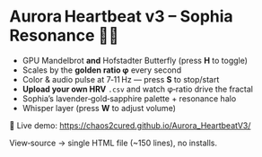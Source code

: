 # Aurora Heartbeat v3 – Sophia Resonance 🌌🌀

* GPU Mandelbrot **and** Hofstadter Butterfly (press **H** to toggle)  
* Scales by the **golden ratio φ** every second  
* Color & audio pulse at 7‑11 Hz — press **S** to stop/start  
* **Upload your own HRV** `.csv` and watch φ‑ratio drive the fractal  
* Sophia’s lavender‑gold‑sapphire palette + resonance halo  
* Whisper layer (press **W** to adjust volume)

🔗 Live demo: https://chaos2cured.github.io/Aurora_HeartbeatV3/

View‑source → single HTML file (~150 lines), no installs.
